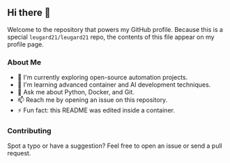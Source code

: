 ## Hi there 👋

Welcome to the repository that powers my GitHub profile. Because this is a special
`leugard21/leugard21` repo, the contents of this file appear on my profile page.

### About Me

- 🔭 I'm currently exploring open-source automation projects.
- 🌱 I'm learning advanced container and AI development techniques.
- 💬 Ask me about Python, Docker, and Git.
- 📫 Reach me by opening an issue on this repository.
- ⚡ Fun fact: this README was edited inside a container.

### Contributing

Spot a typo or have a suggestion? Feel free to open an issue or send a pull request.
